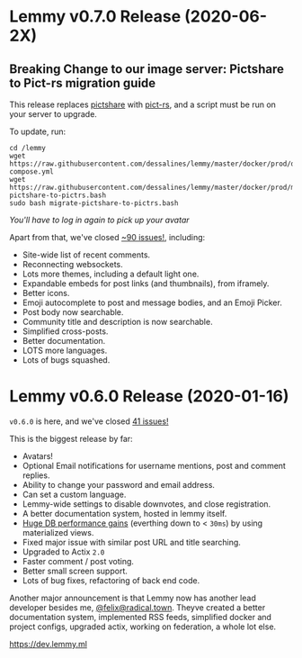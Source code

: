 # Lemmy v0.7.0 Release (2020-06-2X)

## Breaking Change to our image server: Pictshare to Pict-rs migration guide

This release replaces [pictshare](https://github.com/HaschekSolutions/pictshare) with [pict-rs](https://git.asonix.dog/asonix/pict-rs), and a script must be run on your server to upgrade.

To update, run:

```
cd /lemmy
wget https://raw.githubusercontent.com/dessalines/lemmy/master/docker/prod/docker-compose.yml
wget https://raw.githubusercontent.com/dessalines/lemmy/master/docker/prod/migrate-pictshare-to-pictrs.bash
sudo bash migrate-pictshare-to-pictrs.bash
```

*You'll have to log in again to pick up your avatar*

Apart from that, we've closed [~90 issues!](https://github.com/LemmyNet/lemmy/milestone/16?closed=1), including:

- Site-wide list of recent comments.
- Reconnecting websockets.
- Lots more themes, including a default light one.
- Expandable embeds for post links (and thumbnails), from iframely.
- Better icons.
- Emoji autocomplete to post and message bodies, and an Emoji Picker.
- Post body now searchable.
- Community title and description is now searchable.
- Simplified cross-posts.
- Better documentation.
- LOTS more languages.
- Lots of bugs squashed.

# Lemmy v0.6.0 Release (2020-01-16)

`v0.6.0` is here, and we've closed [41 issues!](https://github.com/LemmyNet/lemmy/milestone/15?closed=1) 

This is the biggest release by far:

- Avatars!
- Optional Email notifications for username mentions, post and comment replies.
- Ability to change your password and email address.
- Can set a custom language.
- Lemmy-wide settings to disable downvotes, and close registration.
- A better documentation system, hosted in lemmy itself.
- [Huge DB performance gains](https://github.com/LemmyNet/lemmy/issues/411) (everthing down to < `30ms`) by using materialized views. 
- Fixed major issue with similar post URL and title searching.
- Upgraded to Actix `2.0`
- Faster comment / post voting.
- Better small screen support.
- Lots of bug fixes, refactoring of back end code.

Another major announcement is that Lemmy now has another lead developer besides me, [@felix@radical.town](https://radical.town/@felix). Theyve created a better documentation system, implemented RSS feeds, simplified docker and project configs, upgraded actix, working on federation, a whole lot else.

https://dev.lemmy.ml
